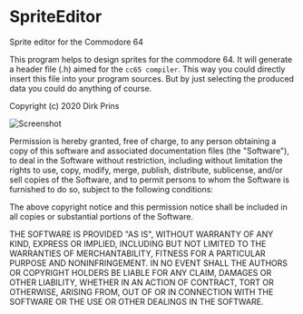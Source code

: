 # SpriteEditor
Sprite editor for the Commodore 64

This program helps to design sprites for the commodore 64.
It will generate a header file (.h) aimed for the `cc65 compiler`.
This way you could directly insert this file into your program sources.
But by just selecting the produced data you could do anything of course.

Copyright (c) 2020 Dirk Prins

![Screenshot](Screenshot.png)

Permission is hereby granted, free of charge, to any person obtaining a copy of this software and associated documentation files (the "Software"), to deal in the Software without restriction, including without limitation the rights to use, copy, modify, merge, publish, distribute, sublicense, and/or sell copies of the Software, and to permit persons to whom the Software is furnished to do so, subject to the following conditions:

The above copyright notice and this permission notice shall be included in all copies or substantial portions of the Software.

THE SOFTWARE IS PROVIDED "AS IS", WITHOUT WARRANTY OF ANY KIND, EXPRESS OR IMPLIED, INCLUDING BUT NOT LIMITED TO THE WARRANTIES OF MERCHANTABILITY, FITNESS FOR A PARTICULAR PURPOSE AND NONINFRINGEMENT. IN NO EVENT SHALL THE AUTHORS OR COPYRIGHT HOLDERS BE LIABLE FOR ANY CLAIM, DAMAGES OR OTHER LIABILITY, WHETHER IN AN ACTION OF CONTRACT, TORT OR OTHERWISE, ARISING FROM, OUT OF OR IN CONNECTION WITH THE SOFTWARE OR THE USE OR OTHER DEALINGS IN THE SOFTWARE.
